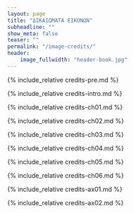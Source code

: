 ```yaml
---
layout: page
title: "ΔΙΚΑΙΩΜΑΤΑ ΕΙΚΟΝΩΝ"
subheadline: ""
show_meta: false
teaser: ""
permalink: "/image-credits/"
header:
    image_fullwidth: "header-book.jpg"
---
```


{% include_relative credits-pre.md %}

{% include_relative credits-intro.md %}

{% include_relative credits-ch01.md %}

{% include_relative credits-ch02.md %}

{% include_relative credits-ch03.md %}

{% include_relative credits-ch04.md %}

{% include_relative credits-ch05.md %}

{% include_relative credits-ch06.md %}

{% include_relative credits-ax01.md %}

{% include_relative credits-ax02.md %}
